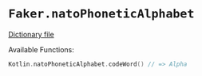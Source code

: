 # `Faker.natoPhoneticAlphabet`

[Dictionary file](../src/main/resources/locales/en/nato_phonetic_alphabet.yml)

Available Functions:  
```kotlin
Kotlin.natoPhoneticAlphabet.codeWord() // => Alpha
```
